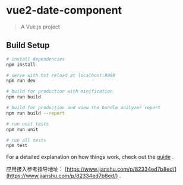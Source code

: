 # vue2-date-component

> A Vue.js project

## Build Setup

``` bash
# install dependencies
npm install

# serve with hot reload at localhost:8080
npm run dev

# build for production with minification
npm run build

# build for production and view the bundle analyzer report
npm run build --report

# run unit tests
npm run unit

# run all tests
npm test
```

For a detailed explanation on how things work, check out the [guide](https://www.jianshu.com/p/82334ed7b8ed/) .

应用接入参考指导地址： [https://www.jianshu.com/p/82334ed7b8ed/](https://www.jianshu.com/p/82334ed7b8ed/) .


